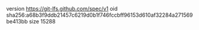 version https://git-lfs.github.com/spec/v1
oid sha256:a68b3f9ddb21457c6219d0b1f746fccbff96153d610af32284a271569be413bb
size 15288
